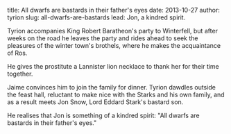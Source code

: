 title: All dwarfs are bastards in their father's eyes
date: 2013-10-27
author: tyrion
slug: all-dwarfs-are-bastards
lead: Jon, a kindred spirit.

Tyrion accompanies King Robert Baratheon's party to Winterfell, but after weeks on the road he leaves the party and rides ahead to seek the pleasures of the winter town's brothels, where he makes the acquaintance of Ros. 

He gives the prostitute a Lannister lion necklace to thank her for their time together.

Jaime convinces him to join the family for dinner. Tyrion dawdles outside the feast hall, reluctant to make nice with the Starks and his own family, and as a result meets Jon Snow, Lord Eddard Stark's bastard son. 

He realises that Jon is something of a kindred spirit: "All dwarfs are bastards in their father's eyes."
